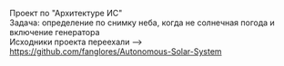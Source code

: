Проект по "Архитектуре ИС"  
Задача: определение по снимку неба, когда не солнечная погода и включение генератора  
Исходники проекта переехали --> https://github.com/fanglores/Autonomous-Solar-System
